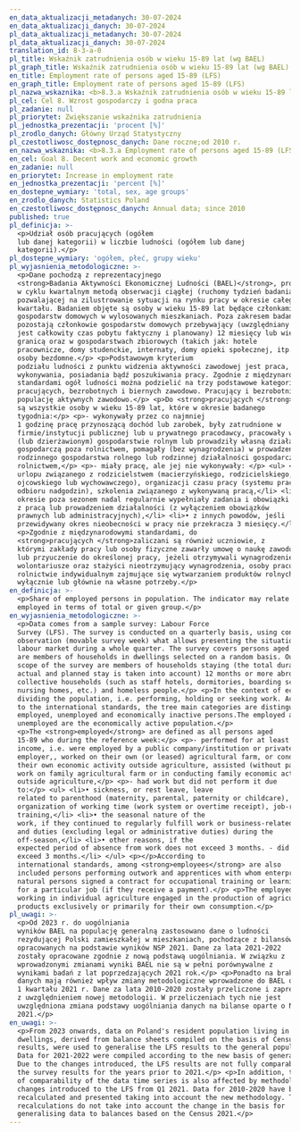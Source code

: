 ```yaml
---
en_data_aktualizacji_metadanych: 30-07-2024
en_data_aktualizacji_danych: 30-07-2024
pl_data_aktualizacji_metadanych: 30-07-2024
pl_data_aktualizacji_danych: 30-07-2024
translation_id: 8-3-a-0
pl_title: Wskaźnik zatrudnienia osób w wieku 15-89 lat (wg BAEL)
pl_graph_title: Wskaźnik zatrudnienia osób w wieku 15-89 lat (wg BAEL)
en_title: Employment rate of persons aged 15-89 (LFS)
en_graph_title: Employment rate of persons aged 15-89 (LFS)
pl_nazwa_wskaznika: <b>8.3.a Wskaźnik zatrudnienia osób w wieku 15-89 lat (wg BAEL)</b>
pl_cel: Cel 8. Wzrost gospodarczy i godna praca
pl_zadanie: null
pl_priorytet: Zwiększanie wskaźnika zatrudnienia
pl_jednostka_prezentacji: 'procent [%]'
pl_zrodlo_danych: Główny Urząd Statystyczny
pl_czestotliwosc_dostępnosc_danych: Dane roczne;od 2010 r.
en_nazwa_wskaznika: <b>8.3.a Employment rate of persons aged 15-89 (LFS)</b>
en_cel: Goal 8. Decent work and economic growth
en_zadanie: null
en_priorytet: Increase in employment rate
en_jednostka_prezentacji: 'percent [%]'
en_dostepne_wymiary: 'total, sex, age groups'
en_zrodlo_danych: Statistics Poland
en_czestotliwosc_dostępnosc_danych: Annual data; since 2010
published: true
pl_definicja: >-
  <p>Udział osób pracujących (ogółem
  lub danej kategorii) w liczbie ludności (ogółem lub danej
  kategorii).</p>
pl_dostepne_wymiary: 'ogółem, płeć, grupy wieku'
pl_wyjasnienia_metodologiczne: >-
  <p>Dane pochodzą z reprezentacyjnego
  <strong>Badania Aktywności Ekonomicznej Ludności (BAEL)</strong>, prowadzonego
  w cyklu kwartalnym metodą obserwacji ciągłej (ruchomy tydzień badania),
  pozwalającej na zilustrowanie sytuacji na rynku pracy w okresie całego
  kwartału. Badaniem objęte są osoby w wieku 15-89 lat będące członkami
  gospodarstw domowych w wylosowanych mieszkaniach. Poza zakresem badania
  pozostają członkowie gospodarstw domowych przebywający (uwzględniany
  jest całkowity czas pobytu faktyczny i planowany) 12 miesięcy lub więcej za
  granicą oraz w gospodarstwach zbiorowych (takich jak: hotele
  pracownicze, domy studenckie, internaty, domy opieki społecznej, itp.) oraz
  osoby bezdomne.</p> <p>Podstawowym kryterium
  podziału ludności z punktu widzenia aktywności zawodowej jest praca, tzn. fakt
  wykonywania, posiadania bądź poszukiwania pracy. Zgodnie z międzynarodowymi
  standardami ogół ludności można podzielić na trzy podstawowe kategorie:
  pracujących, bezrobotnych i biernych zawodowo. Pracujący i bezrobotni stanowią
  populację aktywnych zawodowo.</p> <p>Do <strong>pracujących </strong>zaliczane
  są wszystkie osoby w wieku 15-89 lat, które w okresie badanego
  tygodnia:</p> <p>- wykonywały przez co najmniej
  1 godzinę pracę przynoszącą dochód lub zarobek, były zatrudnione w
  firmie/instytucji publicznej lub u prywatnego pracodawcy, pracowały we własnym
  (lub dzierżawionym) gospodarstwie rolnym lub prowadziły własną działalność
  gospodarczą poza rolnictwem, pomagały (bez wynagrodzenia) w prowadzeniu
  rodzinnego gospodarstwa rolnego lub rodzinnej działalności gospodarczej poza
  rolnictwem,</p> <p>- miały pracę, ale jej nie wykonywały: </p> <ul> <li>• z powodu choroby lub urlopu wypoczynkowego,
  urlopu związanego z rodzicielstwem (macierzyńskiego, rodzicielskiego,
  ojcowskiego lub wychowawczego), organizacji czasu pracy (systemu pracy lub
  odbioru nadgodzin), szkolenia związanego z wykonywaną pracą,</li> <li>• z powodu sezonowego charakteru pracy, jeśli w
  okresie poza sezonem nadal regularnie wypełniały zadania i obowiązki związane
  z pracą lub prowadzeniem działalności (z wyłączeniem obowiązków
  prawnych lub administracyjnych),</li> <li>• z innych powodów, jeśli
  przewidywany okres nieobecności w pracy nie przekracza 3 miesięcy.</li> </ul>
  <p>Zgodnie z międzynarodowymi standardami, do
  <strong>pracujących </strong>zaliczani są również uczniowie, z
  którymi zakłady pracy lub osoby fizyczne zawarły umowę o naukę zawodu
  lub przyuczenie do określonej pracy, jeżeli otrzymywali wynagrodzenie.</p> <p><strong>Do pracujących nie są zaliczani:</strong>
  wolontariusze oraz stażyści nieotrzymujący wynagrodzenia, osoby pracujące w
  rolnictwie indywidualnym zajmujące się wytwarzaniem produktów rolnych
  wyłącznie lub głównie na własne potrzeby.</p>
en_definicja: >-
  <p>Share of employed persons in population. The indicator may relate to the
  employed in terms of total or given group.</p>
en_wyjasnienia_metodologiczne: >-
  <p>Data comes from a sample survey: Labour Force
  Survey (LFS). The survey is conducted on a quarterly basis, using continuous
  observation (movable survey week) what allows presenting the situation on the
  labour market during a whole quarter. The survey covers persons aged 15-89 who
  are members of households in dwellings selected on a random basis. Outside the
  scope of the survey are members of households staying (the total duration of
  actual and planned stay is taken into account) 12 months or more abroad and in
  collective households (such as staff hotels, dormitories, boarding schools,
  nursing homes, etc.) and homeless people.</p> <p>In the context of economic activity - work is the main criterion in
  dividing the population, i.e. performing, holding or seeking work. According
  to the international standards, the tree main categories are distinguished:
  employed, unemployed and economically inactive persons.The employed and
  unemployed are the economically active population.</p>
  <p>The <strong>employed</strong> are defined as all persons aged
  15-89 who during the reference week:</p> <p>- performed for at least one hour any work generating pay or
  income, i.e. were employed by a public company/institution or private
  employer,, worked on their own (or leased) agricultural farm, or conducted
  their own economic activity outside agriculture, assisted (without pay) in
  work on family agricultural farm or in conducting family economic activity
  outside agriculture,</p> <p>- had work but did not perform it due
  to:</p> <ul> <li>• sickness, or rest leave, leave
  related to parenthood (maternity, parental, paternity or childcare),
  organization of working time (work system or overtime receipt), job-related
  training,</li> <li>• the seasonal nature of the
  work, if they continued to regularly fulfill work or business-related tasks
  and duties (excluding legal or administrative duties) during the
  off-season,</li> <li>• other reasons, if the
  expected period of absence from work does not exceed 3 months. - did not
  exceed 3 months.</li> </ul> <p></p>According to
  international standards, among <strong>employees</strong> are also
  included persons performing outwork and apprentices with whom enterprises or
  natural persons signed a contract for occupational training or learning skills
  for a particular job (if they receive a payment).</p> <p>The employed do not include: volunteers and unpaid interns, people
  working in individual agriculture engaged in the production of agricultural
  products exclusively or primarily for their own consumption.</p>
pl_uwagi: >-
  <p>Od 2023 r. do uogólniania
  wyników BAEL na populację generalną zastosowano dane o ludności
  rezydującej Polski zamieszkałej w mieszkaniach, pochodzące z bilansów
  opracowanych na podstawie wyników NSP 2021. Dane za lata 2021-2022
  zostały opracowane zgodnie z nową podstawą uogólniania. W związku z
  wprowadzonymi zmianami wyniki BAEL nie są w pełni porównywalne z
  wynikami badań z lat poprzedzających 2021 rok.</p> <p>Ponadto na brak porównywalności szeregów czasowych
  danych mają również wpływ zmiany metodologiczne wprowadzone do BAEL od
  1 kwartału 2021 r. Dane za lata 2010-2020 zostały przeliczone i zaprezentowane
  z uwzględnieniem nowej metodologii. W przeliczeniach tych nie jest
  uwzględniona zmiana podstawy uogólniania danych na bilanse oparte o NSP
  2021.</p>
en_uwagi: >-
  <p>From 2023 onwards, data on Poland's resident population living in
  dwellings, derived from balance sheets compiled on the basis of Census 2021
  results, were used to generalise the LFS results to the general population.
  Data for 2021-2022 were compiled according to the new basis of generalisation.
  Due to the changes introduced, the LFS results are not fully comparable with
  the survey results for the years prior to 2021.</p> <p>In addition, the lack
  of comparability of the data time series is also affected by methodological
  changes introduced to the LFS from Q1 2021. Data for 2010-2020 have been
  recalculated and presented taking into account the new methodology. These
  recalculations do not take into account the change in the basis for
  generalising data to balances based on the Census 2021.</p>
---
```


